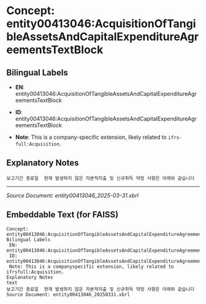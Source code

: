 # Concept: entity00413046:AcquisitionOfTangibleAssetsAndCapitalExpenditureAgreementsTextBlock

## Bilingual Labels
- **EN**: entity00413046:AcquisitionOfTangibleAssetsAndCapitalExpenditureAgreementsTextBlock

- **ID**: entity00413046:AcquisitionOfTangibleAssetsAndCapitalExpenditureAgreementsTextBlock
- **Note**: This is a company-specific extension, likely related to `ifrs-full:Acquisition`.

## Explanatory Notes
```text
보고기간 종료일  현재 발생하지 않은 자본적지출 및 신규취득 약정 사항은 아래와 같습니다
```

---
*Source Document: entity00413046_2025-03-31.xbrl*
## Embeddable Text (for FAISS)
```text
Concept: entity00413046:AcquisitionOfTangibleAssetsAndCapitalExpenditureAgreementsTextBlock
Bilingual Labels
 EN: entity00413046:AcquisitionOfTangibleAssetsAndCapitalExpenditureAgreementsTextBlock
 ID: entity00413046:AcquisitionOfTangibleAssetsAndCapitalExpenditureAgreementsTextBlock
 Note: This is a companyspecific extension, likely related to ifrsfull:Acquisition.
Explanatory Notes
text
보고기간 종료일  현재 발생하지 않은 자본적지출 및 신규취득 약정 사항은 아래와 같습니다
Source Document: entity00413046_20250331.xbrl
```